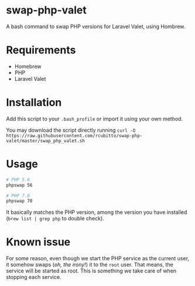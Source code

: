 # swap-php-valet
A bash command to swap PHP versions for Laravel Valet, using Hombrew.

# Requirements
- Homebrew
- PHP
- Laravel Valet

# Installation
Add this script to your `.bash_profile` or import it using your own method. 

You may download the script directly running `curl -O https://raw.githubusercontent.com/rcubitto/swap-php-valet/master/swap_php_valet.sh`

# Usage

```bash
# PHP 5.6
phpswap 56

# PHP 7.0
phpswap 70
```

It basically matches the PHP version, among the version you have installed (`brew list | grep php` to double check).

# Known issue
For some reason, even though we start the PHP service as the current user, it somehow swaps (_oh, the irony!_) it to the `root` user. That means, the service will be started as root. This is something we take care of when stopping each service.
